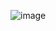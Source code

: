 ![image](https://github.com/harekrishnarai/Damn-vulnerable-sca/assets/63994966/aaa383bd-e9a1-4fce-86d8-408bd742ab55)
